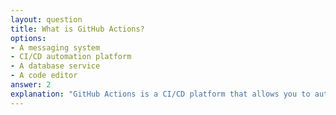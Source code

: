 ```yaml
---
layout: question
title: What is GitHub Actions?
options:
- A messaging system
- CI/CD automation platform
- A database service
- A code editor
answer: 2
explanation: "GitHub Actions is a CI/CD platform that allows you to automate workflows, including building, testing, and deploying code directly from your GitHub repository."
---
```

